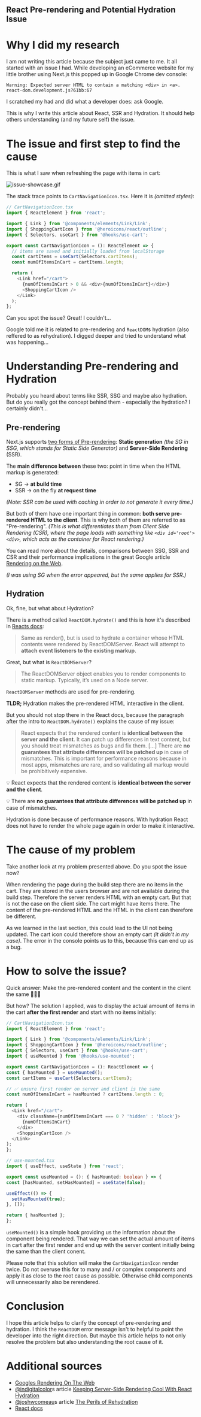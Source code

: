## React Pre-rendering and Potential Hydration Issue

# Why I did my research
I am not writing this article because the subject just came to me. It all started with an issue I had. While developing an eCommerce website for my little brother using Next.js this popped up in Google Chrome dev console:

```
Warning: Expected server HTML to contain a matching <div> in <a>.
react-dom.development.js?61bb:67
```

I scratched my had and did what a developer does: ask Google.

This is why I write this article about React, SSR and Hydration. It should help others understanding (and my future self) the issue.

# The issue and first step to find the cause

This is what I saw when refreshing the page with items in cart:

![issue-showcase.gif](https://cdn.hashnode.com/res/hashnode/image/upload/v1619949454209/QPOXcH1YS.gif)

The stack trace points to `CartNavigationIcon.tsx`. Here it is *(omitted styles)*:

```typescript
// CartNavigationIcon.tsx
import { ReactElement } from 'react';

import { Link } from '@components/elements/Link/Link';
import { ShoppingCartIcon } from '@heroicons/react/outline';
import { Selectors, useCart } from '@hooks/use-cart';

export const CartNavigationIcon = (): ReactElement => {
  // items are saved and initially loaded from localStorage
  const cartItems = useCart(Selectors.cartItems);
  const numOfItemsInCart = cartItems.length;

  return (
    <Link href="/cart">
      {numOfItemsInCart > 0 && <div>{numOfItemsInCart}</div>}
      <ShoppingCartIcon />
    </Link>
  );
};
```

Can you spot the issue? Great! I couldn't...

Google told me it is related to pre-rendering and `ReactDOM`s hydration (also reffered to as rehydration). I digged deeper and tried to understand what was happening...

# Understanding Pre-rendering and Hydration
Probably you heard about terms like SSR, SSG and maybe also hydration. But do you really got the concept behind them - especially the hydration? I certainly didn't...

## Pre-rendering
Next.js supports [two forms of Pre-rendering](https://nextjs.org/docs/basic-features/pages#two-forms-of-pre-rendering): **Static generation** *(the SG in SSG, which stands for Static Side Generator)* and  **Server-Side Rendering** (SSR).

The **main difference between** these two: point in time when the HTML markup is  generated: 

* SG -> **at build time**
* SSR -> on the fly **at request time**
   
*(Note: SSR can be used with caching in order to not generate it every time.)*

But both of them have one important thing in common: **both serve pre-rendered HTML to the client**. This is why both of them are referred to as "Pre-rendering". *(This is what differentiates them from Client Side Rendering (CSR), where the page loads with something like `<div id='root'><div>`, which acts as the container for React rendering.)*

You can read more about the details, comparisons between  SSG, SSR and CSR and their performance implications in the great Google article [Rendering on the Web](https://developers.google.com/web/updates/2019/02/rendering-on-the-web). 

*(I was using SG when the error appeared, but the same applies for SSR.)*

## Hydration
Ok, fine, but what about Hydration?

There is a method called `ReactDOM.hydrate()` and this is how it's described in [Reacts docs](https://reactjs.org/docs/react-dom.html):
> Same as render(), but is used to hydrate a container whose HTML contents were rendered by ReactDOMServer. React will attempt to **attach event listeners to the existing markup**.

Great, but what is `ReactDOMServer`?
> The ReactDOMServer object enables you to render components to static markup. Typically, it’s used on a Node server.

`ReactDOMServer` methods are used for pre-rendering.

**TLDR;** Hydration makes the pre-rendered HTML interactive in the client.

But you should not stop there in the React docs, because the paragraph after the intro to `ReactDOM.hydrate()` explains the cause of my issue: 

>React expects that the rendered content is **identical between the server and the client**. It can patch up differences in text content, but you should treat mismatches as bugs and fix them. [...] There are **no guarantees that attribute differences will be patched up** in case of mismatches. This is important for performance reasons because in most apps, mismatches are rare, and so validating all markup would be prohibitively expensive.

💡 React expects that the rendered content is **identical between the server and the client**.

💡 There are **no guarantees that attribute differences will be patched up** in case of mismatches.

Hydration is done because of performance reasons. With hydration React does not have to render the whole page again in order to make it interactive.

# The cause of my problem
Take another look at my problem presented above. Do you spot the issue now?

When rendering the page during the build step there are no items in the cart. They are stored in the users browser and are not available during the build step. Therefore the server renders HTML with an empty cart. But that is not the case on the client side. The cart might have items there. The content of the pre-rendered HTML and the HTML in the client can therefore be different.

As we learned in the last section, this could lead to the UI not being updated. The cart icon could therefore show an empty cart *(it didn't in my case)*. The error in the console points us to this, because this can end up as a bug.

# How to solve the issue?

Quick answer: Make the pre-rendered content and the content in the client the same 🤷🏼‍♂️

But how?
The solution I applied, was to display the actual amount of items in the cart **after the first render** and start with no items initially:

  ```typescript
// CartNavigationIcon.tsx
import { ReactElement } from 'react';

import { Link } from '@components/elements/Link/Link';
import { ShoppingCartIcon } from '@heroicons/react/outline';
import { Selectors, useCart } from '@hooks/use-cart';
import { useMounted } from '@hooks/use-mounted';

export const CartNavigationIcon = (): ReactElement => {
  const { hasMounted } = useMounted();
  const cartItems = useCart(Selectors.cartItems);

  // ✅ ensure first render on server and client is the same
  const numOfItemsInCart = hasMounted ? cartItems.length : 0;

  return (
    <Link href="/cart">
      <div className={numOfItemsInCart === 0 ? 'hidden' : 'block'}>
        {numOfItemsInCart}
      </div>
      <ShoppingCartIcon />
    </Link>
  );
};

// use-mounted.tsx
import { useEffect, useState } from 'react';

export const useMounted = (): { hasMounted: boolean } => {
  const [hasMounted, setHasMounted] = useState(false);

  useEffect(() => {
    setHasMounted(true);
  }, []);

  return { hasMounted };
};
```

`useMounted()` is a simple hook providing us the information about the component being rendered. That way we can set the actual amount of items in cart after the first render and end up with the server content initially being the same than the client conent.

Please note that this solution will make the `CartNavigationIcon` render twice. Do not overuse this for to many and / or complex components and apply it as close to the root cause as possible. Otherwise child components will unnecessarily also be rerendered.

# Conclusion

I hope this article helps to clarify the concept of pre-rendering and hydration. I think the `ReactDOM` error message isn't to helpful to point the developer into the right direction. But maybe this article helps to not only resolve the problem but also understanding the root cause of it.

# Additional sources

* [Googles Rendering On The Web](https://developers.google.com/web/updates/2019/02/rendering-on-the-web)
* [@indigitalcolor](https://twitter.com/indigitalcolor)s article [Keeping Server-Side Rendering Cool With React Hydration](https://aboutmonica.com/blog/server-side-rendering-react-hydration-best-practices)
* [@joshwcomeau](https://twitter.com/joshwcomeau)s article [The Perils of Rehydration](https://www.joshwcomeau.com/react/the-perils-of-rehydration/)
* [React docs](https://reactjs.org/docs/react-dom.html#hydrate)